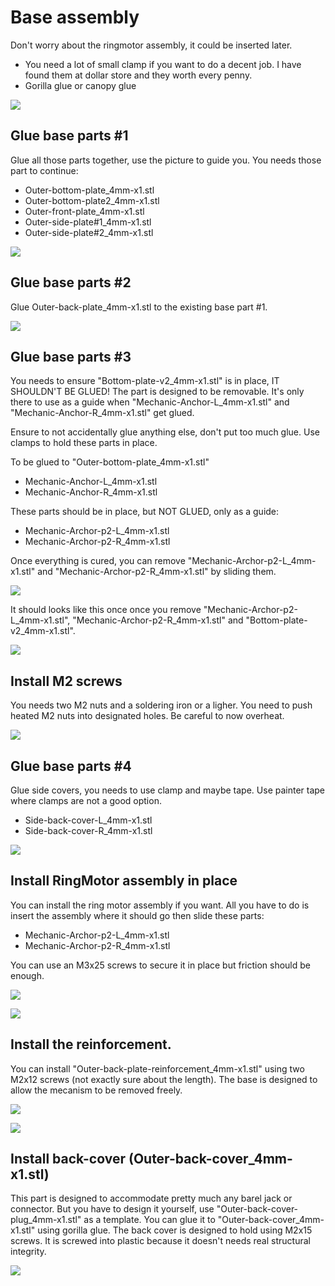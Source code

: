 # Base assembly

Don't worry about the ringmotor assembly, it could be inserted later.

 - You need a lot of small clamp if you want to do a decent job. I have found them at dollar store and they worth every penny.
 - Gorilla glue or canopy glue

 ![](./Assets/Outer-assembly-part-clamp-example.png)

## Glue base parts #1

Glue all those parts together, use the picture to guide you.
You needs those part to continue:

 - Outer-bottom-plate_4mm-x1.stl
 - Outer-bottom-plate2_4mm-x1.stl 
 - Outer-front-plate_4mm-x1.stl
 - Outer-side-plate#1_4mm-x1.stl
 - Outer-side-plate#2_4mm-x1.stl

 ![](./Assets/Outer-assembly-part1.png)

## Glue base parts #2

Glue Outer-back-plate_4mm-x1.stl to the existing base part #1.

 ![](./Assets/Outer-assembly-part2.png)

## Glue base parts #3

You needs to ensure "Bottom-plate-v2_4mm-x1.stl" is in place, IT SHOULDN'T BE GLUED! The part is designed to be removable. It's only there to use as a guide when "Mechanic-Anchor-L_4mm-x1.stl" and "Mechanic-Anchor-R_4mm-x1.stl" get glued.

Ensure to not accidentally glue anything else, don't put too much glue.
Use clamps to hold these parts in place.

To be glued to "Outer-bottom-plate_4mm-x1.stl"
- Mechanic-Anchor-L_4mm-x1.stl
- Mechanic-Anchor-R_4mm-x1.stl

These parts should be in place, but NOT GLUED, only as a guide:
- Mechanic-Archor-p2-L_4mm-x1.stl
- Mechanic-Archor-p2-R_4mm-x1.stl

Once everything is cured, you can remove "Mechanic-Archor-p2-L_4mm-x1.stl" and "Mechanic-Archor-p2-R_4mm-x1.stl" by sliding them.

 ![](./Assets/Outer-assembly-part3.png)

It should looks like this once once you remove "Mechanic-Archor-p2-L_4mm-x1.stl", "Mechanic-Archor-p2-R_4mm-x1.stl" and "Bottom-plate-v2_4mm-x1.stl".

 ![](./Assets/Outer-assembly-part4.png)

## Install M2 screws

You needs two M2 nuts and a soldering iron or a ligher.
You need to push heated M2 nuts into designated holes. Be careful to now overheat.

![](./Assets/Outer-assembly-part6.png)

## Glue base parts #4

Glue side covers, you needs to use clamp and maybe tape. Use painter tape where clamps are not a good option.

- Side-back-cover-L_4mm-x1.stl
- Side-back-cover-R_4mm-x1.stl

 ![](./Assets/Outer-assembly-part5.png)

## Install RingMotor assembly in place

You can install the ring motor assembly if you want.
All you have to do is insert the assembly where it should go then slide these parts:

- Mechanic-Archor-p2-L_4mm-x1.stl
- Mechanic-Archor-p2-R_4mm-x1.stl

You can use an M3x25 screws to secure it in place but friction should be enough.

![](./Assets/Outer-assembly-part7.png)

![](./Assets/base-with-ring-install1.png)

## Install the reinforcement.

You can install "Outer-back-plate-reinforcement_4mm-x1.stl" using two M2x12 screws (not exactly sure about the length).
The base is designed to allow the mecanism to be removed freely.

![](./Assets/Outer-back-plate-reinforcement-1.png)

![](./Assets/Outer-back-plate-reinforcement-2.png)

## Install back-cover (Outer-back-cover_4mm-x1.stl)

This part is designed to accommodate pretty much any barel jack or connector. 
But you have to design it yourself, use "Outer-back-cover-plug_4mm-x1.stl" as a template.
You can glue it to "Outer-back-cover_4mm-x1.stl" using gorilla glue.
The back cover is designed to hold using M2x15 screws. It is screwed into plastic because it doesn't needs real structural integrity.

![](./Assets/Outer-back-cover_4mm-x1-install1.png)